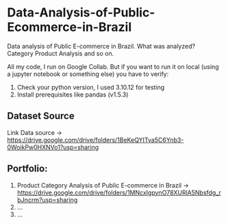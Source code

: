 # Data-Analysis-of-Public-Ecommerce-in-Brazil
Data analysis of Public E-commerce in Brazil. What was analyzed? Category Product Analysis and so on.

All my code, I run on Google Collab. But if you want to run it on local (using a jupyter notebook or something else) you have to verify:
1. Check your python version, I used 3.10.12 for testing
2. Install prerequisites like pandas (v1.5.3)

## Dataset Source
Link Data source -> https://drive.google.com/drive/folders/1BeKeQYITva5C6Ynb3-0WoikPw0HXNVo1?usp=sharing

## Portfolio:
1. Product Category Analysis of Public E-commerce in Brazil -> https://drive.google.com/drive/folders/1MNcxIgpynO78XURlA5Nbsfdg_rbJncrm?usp=sharing
2. ...
3. ...


